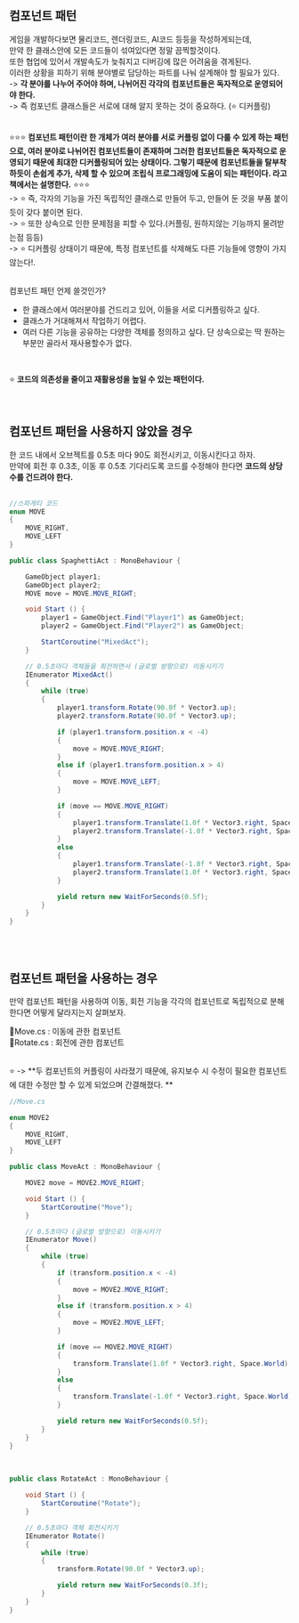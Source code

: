## 컴포넌트 패턴
게임을 개발하다보면 물리코드, 렌더링코드, AI코드 등등을 작성하게되는데,<br>
만약 한 클래스안에 모든 코드들이 섞여있다면 정말 끔찍할것이다.<br>
또한 협업에 있어서 개발속도가 늦춰지고 디버깅에 많은 어려움을 겪게된다.<br>
이러한 상황을 피하기 위해 분야별로 담당하는 파트를 나눠 설계해야 할 필요가 있다.<br>
-> **각 분야를 나누어 주어야 하며, 나뉘어진 각각의 컴포넌트들은 독자적으로 운영되어야 한다.**<br>
-> 즉 컴포넌트 클래스들은 서로에 대해 알지 못하는 것이 중요하다. (⭐ 디커플링)<br>
<br>

⭐⭐⭐ **컴포넌트 패턴이란 한 개체가 여러 분야를 서로 커플링 없이 다룰 수 있게 하는 패턴으로, 여러 분야로 나뉘어진 컴포넌트들이 존재하며
그러한 컴포넌트들은 독자적으로 운영되기 때문에 최대한 디커플링되어 있는 상태이다. 그렇기 때문에 컴포넌트들을 탈부착하듯이 손쉽게
추가, 삭제 할 수 있으며 조립식 프로그래밍에 도움이 되는 패턴이다. 라고 책에서는 설명한다.** ⭐⭐⭐<br>
-> ⭐ 즉, 각자의 기능을 가진 독립적인 클래스로 만들어 두고, 만들어 둔 것을 부품 붙이듯이 갖다 붙이면 된다.<br>
-> ⭐ 또한 상속으로 인한 문제점을 피할 수 있다.(커플링, 원하지않는 기능까지 물려받는점 등등)<br>
-> ⭐ 디커플링 상태이기 때문에, 특정 컴포넌트를 삭제해도 다른 기능들에 영향이 가지 않는다!.<br>
<br>

컴포넌트 패턴 언제 쓸것인가?<br>
* 한 클래스에서 여러분야를 건드리고 있어, 이들을 서로 디커플링하고 싶다.<br>
* 클래스가 거대해져서 작업하기 어렵다.<br>
* 여러 다른 기능을 공유하는 다양한 객체를 정의하고 싶다. 단 상속으로는 딱 원하는 부분만 골라서 재사용할수가 없다.<br>
<br>

⭐ **코드의 의존성을 줄이고 재활용성을 높일 수 있는 패턴이다.** <br>
<br>
<br>

## 컴포넌트 패턴을 사용하지 않았을 경우
한 코드 내에서 오브젝트를 0.5초 마다 90도 회전시키고, 이동시킨다고 하자.<br>
만약에 회전 후 0.3초, 이동 후 0.5초 기다리도록 코드를 수정해야 한다면 **코드의 상당수를 건드려야 한다.**<br>
<br>

```c#
//스파게티 코드
enum MOVE
{
    MOVE_RIGHT,
    MOVE_LEFT
}

public class SpaghettiAct : MonoBehaviour {

    GameObject player1;
    GameObject player2;
    MOVE move = MOVE.MOVE_RIGHT;

    void Start () {
        player1 = GameObject.Find("Player1") as GameObject;
        player2 = GameObject.Find("Player2") as GameObject;

        StartCoroutine("MixedAct");
    }

    // 0.5초마다 객체들을 회전하면서 (글로벌 방향으로) 이동시키기
    IEnumerator MixedAct()
    {
        while (true)
        {
            player1.transform.Rotate(90.0f * Vector3.up);
            player2.transform.Rotate(90.0f * Vector3.up);

            if (player1.transform.position.x < -4)
            {
                move = MOVE.MOVE_RIGHT;
            }
            else if (player1.transform.position.x > 4)
            {
                move = MOVE.MOVE_LEFT;
            }

            if (move == MOVE.MOVE_RIGHT)
            {
                player1.transform.Translate(1.0f * Vector3.right, Space.World);
                player2.transform.Translate(-1.0f * Vector3.right, Space.World);
            }
            else
            {
                player1.transform.Translate(-1.0f * Vector3.right, Space.World);
                player2.transform.Translate(1.0f * Vector3.right, Space.World);
            }

            yield return new WaitForSeconds(0.5f);
        }
    }
}
```

<br>
<br>

## 컴포넌트 패턴을 사용하는 경우
만약 컴포넌트 패턴을 사용하여 이동, 회전 기능을 각각의 컴포넌트로 독립적으로 분해한다면 어떻게 달라지는지 살펴보자.
<br>

📜Move.cs : 이동에 관한 컴포넌트<br>
📜Rotate.cs : 회전에 관한 컴포넌트<br>
<br>

⭐ -> **두 컴포넌트의 커플링이 사라졌기 때문에, 유지보수 시 수정이 필요한 컴포넌트에 대한 수정만 할 수 있게 되었으며 간결해졌다.
** <br>

```c#
//Move.cs

enum MOVE2
{
    MOVE_RIGHT,
    MOVE_LEFT
}

public class MoveAct : MonoBehaviour {

    MOVE2 move = MOVE2.MOVE_RIGHT;

    void Start () {
        StartCoroutine("Move");
    }

    // 0.5초마다 (글로벌 방향으로) 이동시키기
    IEnumerator Move()
    {
        while (true)
        {
            if (transform.position.x < -4)
            {
                move = MOVE2.MOVE_RIGHT;
            }
            else if (transform.position.x > 4)
            {
                move = MOVE2.MOVE_LEFT;
            }

            if (move == MOVE2.MOVE_RIGHT)
            {
                transform.Translate(1.0f * Vector3.right, Space.World);
            }
            else
            {
                transform.Translate(-1.0f * Vector3.right, Space.World);
            }

            yield return new WaitForSeconds(0.5f);
        }
    }
}
```

<br>

```c#
public class RotateAct : MonoBehaviour {

	void Start () {
        StartCoroutine("Rotate");
    }

    // 0.5초마다 객체 회전시키기
    IEnumerator Rotate()
    {
        while (true)
        {
            transform.Rotate(90.0f * Vector3.up);

            yield return new WaitForSeconds(0.3f);
        }
    }
}
```

<br>
